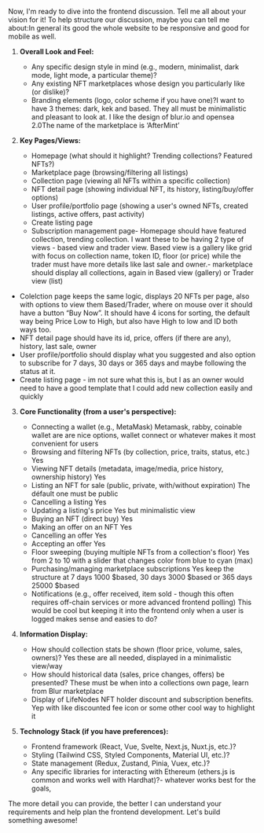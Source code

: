 Now, I'm ready to dive into the frontend discussion. Tell me all about your vision for it!
To help structure our discussion, maybe you can tell me about:In general its good the whole website to be responsive and good for mobile as well.

1.  **Overall Look and Feel:**
    *   Any specific design style in mind (e.g., modern, minimalist, dark mode, light mode, a particular theme)?
    *   Any existing NFT marketplaces whose design you particularly like (or dislike)?
    *   Branding elements (logo, color scheme if you have one)?I want to have 3 themes: dark, kek and based. They all must be minimalistic and pleasant to look at.
I like the design of blur.io and opensea 2.0The name of the marketplace is ‘AfterMint’

2.  **Key Pages/Views:**
    *   Homepage (what should it highlight? Trending collections? Featured NFTs?)
    *   Marketplace page (browsing/filtering all listings)
    *   Collection page (viewing all NFTs within a specific collection)
    *   NFT detail page (showing individual NFT, its history, listing/buy/offer options)
    *   User profile/portfolio page (showing a user's owned NFTs, created listings, active offers, past activity)
    *   Create listing page
    *   Subscription management page- Homepage should have featured collection, trending collection. I want these to be having 2 type of views - based view and trader view. Based view is a gallery like grid with focus on collection name, token ID, floor (or price) while the trader must have more details like last sale and owner.- marketplace should display all collections, again in Based view (gallery) or Trader view (list)
- Colelction page keeps the same logic, displays 20 NFTs per page, also with options to view them Based/Trader, where on mouse over it should have a button “Buy Now”. It should have 4 icons for sorting, the default way being Price Low to High, but also have High to low and ID both ways too.
- NFT detail page should have its id, price, offers (if there are any), history, last sale, owner
- User profile/portfolio should display what you suggested and also option to subscribe for 7 days, 30 days or 365 days and maybe following the status at it.
- Create listing page - im not sure what this is, but I as an owner would need to have a good template that I could add new collection easily and quickly
3.  **Core Functionality (from a user's perspective):**
    *   Connecting a wallet (e.g., MetaMask)
Metamask, rabby, coinable wallet are are nice options, wallet connect or whatever makes it most convenient for users
    *   Browsing and filtering NFTs (by collection, price, traits, status, etc.)
Yes
    *   Viewing NFT details (metadata, image/media, price history, ownership history)
Yes
    *   Listing an NFT for sale (public, private, with/without expiration)
The défault one must be public
    *   Cancelling a listing
Yes
    *   Updating a listing's price
Yes but minimalistic view
    *   Buying an NFT (direct buy)
Yes
    *   Making an offer on an NFT
Yes
    *   Cancelling an offer
Yes
    *   Accepting an offer
Yes
    *   Floor sweeping (buying multiple NFTs from a collection's floor)
Yes from 2 to 10 with a slider that changes color from blue to cyan (max)
    *   Purchasing/managing marketplace subscriptions
Yes keep the structure at 7 days 1000 $based, 30 days 3000 $based or 365 days 25000 $based 
    *   Notifications (e.g., offer received, item sold - though this often requires off-chain services or more advanced frontend polling)
This would be cool but keeping it into the frontend only when a user is logged makes sense and easies to do?

4.  **Information Display:**
    *   How should collection stats be shown (floor price, volume, sales, owners)?
Yes these are all needed, displayed in a minimalistic view/way
    *   How should historical data (sales, price changes, offers) be presented?
These must be when into a collections own page, learn from Blur marketplace
    *   Display of LifeNodes NFT holder discount and subscription benefits.
Yep with like discounted fee icon or some other cool way to highlight it

5.  **Technology Stack (if you have preferences):**
    *   Frontend framework (React, Vue, Svelte, Next.js, Nuxt.js, etc.)?
    *   Styling (Tailwind CSS, Styled Components, Material UI, etc.)?
    *   State management (Redux, Zustand, Pinia, Vuex, etc.)?
    *   Any specific libraries for interacting with Ethereum (ethers.js is common and works well with Hardhat)?- whatever works best for the goals, 

The more detail you can provide, the better I can understand your requirements and help plan the frontend development. Let's build something awesome!
